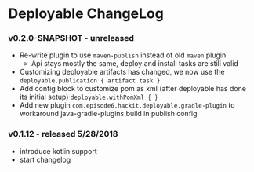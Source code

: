 # Deployable ChangeLog

### v0.2.0-SNAPSHOT - unreleased
- Re-write plugin to use `maven-publish` instead of old `maven` plugin
    - Api stays mostly the same, deploy and install tasks are still valid
- Customizing deployable artifacts has changed, we now use the `deployable.publication { artifact task }`
- Add config block to customize pom as xml (after deployable has done its initial setup) `deployable.withPomXml { }`
- Add new plugin `com.episode6.hackit.deployable.gradle-plugin` to workaround java-gradle-plugins build in publish config


### v0.1.12 - released 5/28/2018
- introduce kotlin support
- start changelog
